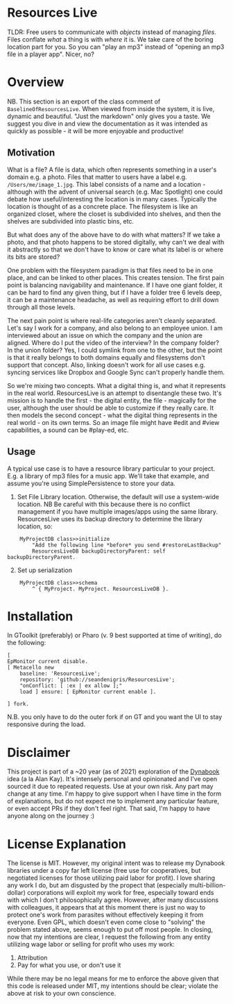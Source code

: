 # Resources Live

TLDR: Free users to communicate with *objects* instead of managing *files*. Files conflate *what* a thing is with *where* it is. We take care of the boring location part for you. So you can "play an mp3" instead of "opening an mp3 file in a player app". Nicer, no?
	
# Overview
	
NB. This section is an export of the class comment of `BaselineOfResourcesLive`. When viewed from inside the system, it is live, dynamic and beautiful. "Just the markdown" only gives you a taste. We suggest you dive in and view the documentation as it was intended as quickly as possible - it will be more enjoyable and productive!

## Motivation
What is a file? A file is data, which often represents something in a user's domain e.g. a photo. Files that matter to users have a label e.g. `/Users/me/image_1.jpg`. This label consists of a name and a location - although with the advent of universal search (e.g. Mac Spotlight) one could debate how useful/interesting the location is in many cases. Typically the location is thought of as a concrete place. The filesystem is like an organized closet, where the closet is subdivided into shelves, and then the shelves are subdivided into plastic bins, etc.

But what does any of the above have to do with what matters? If we take a photo, and that photo happens to be stored digitally, why can't we deal with it abstractly so that we don't have to know or care what its label is or where its bits are stored?

One problem with the filesystem paradigm is that files need to be in one place, and can be linked to other places. This creates tension. The first pain point is balancing navigability and maintenance. If I have one giant folder, it can be hard to find any given thing, but if I have a folder tree 6 levels deep, it can be a maintenance headache, as well as requiring effort to drill down through all those levels.

The next pain point is where real-life categories aren't cleanly separated. Let's say I work for a company, and also belong to an employee union. I am interviewed about an issue on which the company and the union are aligned. Where do I put the video of the interview? In the company folder? In the union folder? Yes, I could symlink from one to the other, but the point is that it really belongs to both domains equally and filesystems don't support that concept. Also, linking doesn't work for all use cases e.g. syncing services like Dropbox and Google Sync can't properly handle them.

So we're mixing two concepts. What a digital thing is, and what it represents in the real world. ResourcesLive is an attempt to disentangle these two. It's mission is to handle the first - the digital entity, the file - magically for the user, although the user should be able to customize if they really care. It then models the second concept - what the digital thing represents in the real world - on its own terms. So an image file might have #edit and #view capabilities, a sound can be #play-ed, etc.

## Usage
A typical use case is to have a resource library particular to your project. E.g. a library of mp3 files for a music app. We'll take that example, and assume you're using SimplePersistence to store your data.

1. Set File Library location. Otherwise, the default will use a system-wide location. NB Be careful with this because there is no conflict management if you have multiple images/apps using the same library. ResourcesLive uses its backup directory to determine the library location, so:
```smalltalk
    MyProjectDB class>>initialize
    	"Add the following line *before* you send #restoreLastBackup"
    	ResourcesLiveDB backupDirectoryParent: self backupDirectoryParent.
```
 
2. Set up serialization
```smalltalk
    MyProjectDB class>>schema
    	^ { MyProject. MyProject. ResourcesLiveDB }.
   ```
	
# Installation
In GToolkit (preferably) or Pharo (v. 9 best supported at time of writing), do the following:

```smalltalk
[
EpMonitor current disable.
[ Metacello new
	baseline: 'ResourcesLive';
	repository: 'github://seandenigris/ResourcesLive';
	"onConflict: [ :ex | ex allow ];"
	load ] ensure: [ EpMonitor current enable ].

] fork.

```
N.B. you only have to do the outer fork if on GT and you want the UI to stay responsive during the load.

# Disclaimer

This project is part of a ~20 year (as of 2021) exploration of the [Dynabook](https://github.com/seandenigris/Dynabook) idea (a la Alan Kay). It's intensely personal and opinionated and I've open sourced it due to repeated requests. Use at your own risk. Any part may change at any time. I'm happy to give support when I have time in the form of explanations, but do not expect me to implement any particular feature, or even accept PRs if they don't feel right. That said, I'm happy to have anyone along on the journey :)
# License Explanation
The license is MIT. However, my original intent was to release my Dynabook libraries under a copy far left license (free use for cooperatives, but negotiated licenses for those utilizing paid labor for profit). I love sharing any work I do, but am disgusted by the propect that (especially multi-billion-dollar) corporations will exploit my work for free, especially toward ends with which I don't philosophically agree. However, after many discussions with colleagues, it appears that at this moment there is just no way to protect one's work from parasites without effectively keeping it from everyone. Even GPL, which doesn't even come close to "solving" the problem stated above, seems enough to put off most people. In closing, now that my intentions are clear, I request the following from any entity utilizing wage labor or selling for profit who uses my work:
1. Attribution
2. Pay for what you use, or don't use it

While there may be no legal means for me to enforce the above given that this code is released under MIT, my intentions should be clear; violate the above at risk to your own conscience.
